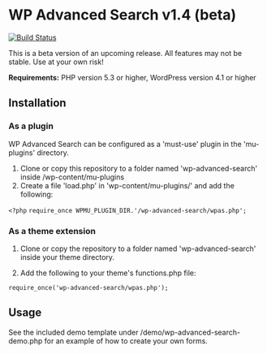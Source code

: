 # WP Advanced Search v1.4 (beta)

[![Build Status](https://travis-ci.org/growthspark/wp-advanced-search.svg?branch=1.4-beta)](https://travis-ci.org/growthspark/wp-advanced-search)

This is a beta version of an upcoming release.  All features may not be stable.
Use at your own risk!

**Requirements:** PHP version 5.3 or higher, WordPress version 4.1 or higher

## Installation

### As a plugin

WP Advanced Search can be configured as a 'must-use' plugin in the 'mu-plugins'
directory.

1. Clone or copy this repository to a folder named 'wp-advanced-search' inside /wp-content/mu-plugins
2. Create a file 'load.php' in 'wp-content/mu-plugins/' and add the following:

`<?php`
`require_once WPMU_PLUGIN_DIR.'/wp-advanced-search/wpas.php';`

### As a theme extension

1. Clone or copy the repository to a folder named 'wp-advanced-search' inside your theme directory.

2. Add the following to your theme's functions.php file:

` require_once('wp-advanced-search/wpas.php'); `

## Usage

See the included demo template under /demo/wp-advanced-search-demo.php for an example of how to create your own forms.

